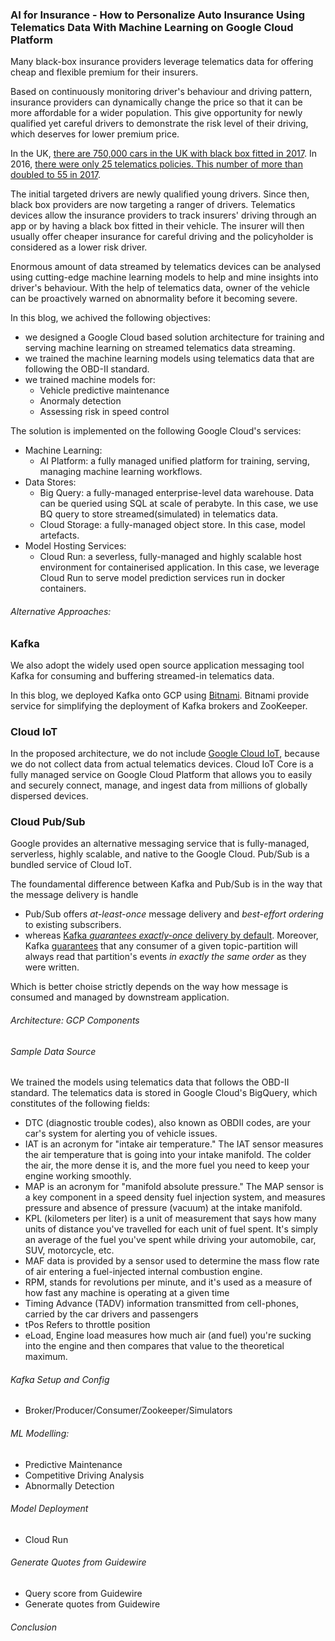 ### AI for Insurance - How to Personalize Auto Insurance Using Telematics Data With Machine Learning on Google Cloud Platform

Many black-box insurance providers leverage telematics data for offering cheap and flexible premium for their insurers. 

Based on continuously monitoring driver's behaviour and driving pattern, insurance providers can dynamically change the price so that it can be more affordable for a wider population. This give opportunity for newly qualified yet careful drivers to demonstrate the risk level of their driving, which deserves for lower premium price.  

In the UK, [there are 750,000 cars in the UK with black box fitted in 2017](https://www.fairerfinance.com/insights/blog/are-black-boxes-stiffling-competition-in-the-car-insurance-market). In 2016, [there were only 25 telematics policies. This number of more than doubled to 55 in 2017](https://www.thisismoney.co.uk/money/cars/article-7332163/The-number-telematics-insurance-policies-doubled-recent-years.html).

The initial targeted drivers are newly qualified young drivers. Since then, black box providers are now targeting a ranger of drivers. Telematics devices allow the insurance providers to track insurers' driving through an app or by having a black box fitted in their vehicle. The insurer will then usually offer cheaper insurance for careful driving and the policyholder is considered as a lower risk driver. 

Enormous amount of data streamed by telematics devices can be analysed using cutting-edge machine learning models to help and mine insights into driver's behaviour. With the help of telematics data, owner of the vehicle can be proactively warned on abnormality before it becoming severe.

In this blog, we achived the following objectives:
- we designed a Google Cloud based solution architecture for training and serving machine learning on streamed telematics data streaming.
- we trained the machine learning models using telematics data that are following the OBD-II standard. 
- we trained machine models for:
  - Vehicle predictive maintenance
  - Anormaly detection
  - Assessing risk in speed control

The solution is implemented on the following Google Cloud's services:
- Machine Learning:
  - AI Platform: a fully managed unified platform for training, serving, managing machine learning workflows.
- Data Stores:
  - Big Query: a fully-managed enterprise-level data warehouse. Data can be queried using SQL at scale of perabyte. In this case, we use BQ query to store streamed(simulated) in telematics data.
  - Cloud Storage: a fully-managed object store. In this case, model artefacts. 
- Model Hosting Services:
  - Cloud Run: a severless, fully-managed and highly scalable host environment for containerised application. In this case, we leverage Cloud Run to serve model prediction services run in docker containers. 


###### Alternative Approaches:

### Kafka

We also adopt the widely used open source application messaging tool Kafka for consuming and buffering streamed-in telematics data.

In this blog, we deployed Kafka onto GCP using [Bitnami](https://docs.bitnami.com/google/infrastructure/kafka/). Bitnami provide service for simplifying the deployment of Kafka brokers and ZooKeeper.  

### Cloud IoT

In the proposed architecture, we do not include [Google Cloud IoT](https://cloud.google.com/solutions/iot), because we do not collect data from actual telematics devices. Cloud IoT Core is a fully managed service on Google Cloud Platform that allows you to easily and securely connect, manage, and ingest data from millions of globally dispersed devices. 

### Cloud Pub/Sub

Google provides an alternative messaging service that is fully-managed, serverless, highly scalable, and  native to the Google Cloud. Pub/Sub is a bundled service of Cloud IoT.

The foundamental difference between Kafka and Pub/Sub is in the way that the message delivery is handle
- Pub/Sub offers *at-least-once* message delivery and *best-effort ordering* to existing subscribers. 
- whereas [Kafka *guarantees exactly-once* delivery by default](https://kafka.apache.org/documentation/). Moreover, Kafka [guarantees](https://kafka.apache.org/documentation/#intro_guarantees) that any consumer of a given topic-partition will always read that partition's events *in exactly the same order* as they were written.

Which is better choise strictly depends on the way how message is consumed and managed by downstream application. 

###### Architecture: GCP Components


###### Sample Data Source

We trained the models using telematics data that follows the OBD-II standard. The telematics data is stored in Google Cloud's BigQuery, which constitutes of the following fields:

- DTC (diagnostic trouble codes), also known as OBDII codes, are your car's system for alerting you of vehicle issues.
- IAT is an acronym for "intake air temperature." The IAT sensor measures the air temperature that is going into your intake manifold. The colder the air, the more dense it is, and the more fuel you need to keep your engine working smoothly.
- MAP is an acronym for "manifold absolute pressure." The MAP sensor is a key component in a speed density fuel injection system, and measures pressure and absence of pressure (vacuum) at the intake manifold.
- KPL (kilometers per liter) is a unit of measurement that says how many units of distance you've travelled for each unit of fuel spent. It's simply an average of the fuel you've spent while driving your automobile, car, SUV, motorcycle, etc.
- MAF data is provided by a sensor used to determine the mass flow rate of air entering a fuel-injected internal combustion engine.    
- RPM, stands for revolutions per minute, and it's used as a measure of how fast any machine is operating at a given time
- Timing Advance (TADV) information transmitted from cell-phones, carried by the car drivers and passengers
- tPos Refers to throttle position
- eLoad, Engine load measures how much air (and fuel) you're sucking into the engine and then compares that value to the theoretical maximum.



###### Kafka Setup and Config
- Broker/Producer/Consumer/Zookeeper/Simulators


###### ML Modelling:
- Predictive Maintenance
- Competitive Driving Analysis
- Abnormally Detection

###### Model Deployment
- Cloud Run

###### Generate Quotes from Guidewire
- Query score from Guidewire
- Generate quotes from Guidewire

###### Conclusion
